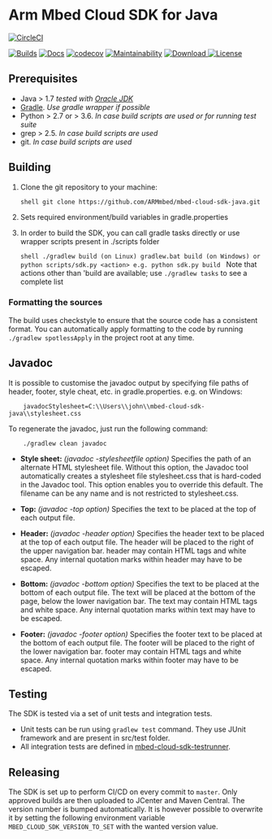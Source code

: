 # Arm Mbed Cloud SDK for Java

[![CircleCI](https://circleci.com/gh/ARMmbed/mbed-cloud-sdk-java.svg?style=shield&circle-token=0167754c8a12d770eb92b9165ac9022a8c422633)](https://circleci.com/gh/ARMmbed/mbed-cloud-sdk-java)

[![Builds](https://img.shields.io/badge/sdk-builds-blue.svg)](http://armmbed.github.io/mbed-cloud-sdk-java/builds/)
[![Docs](https://img.shields.io/badge/sdk-documentation-blue.svg)](https://s3-us-west-2.amazonaws.com/mbed-cloud-sdk-java/index.html)
[![codecov](https://codecov.io/gh/ARMmbed/mbed-cloud-sdk-java/branch/master/graph/badge.svg?token=hpPPKYJW5L)](https://codecov.io/gh/ARMmbed/mbed-cloud-sdk-java)
[![Maintainability](https://api.codeclimate.com/v1/badges/8bc50f9e9e99bdabc030/maintainability)](https://codeclimate.com/github/ARMmbed/mbed-cloud-sdk-java/maintainability)
[ ![Download](https://api.bintray.com/packages/armmbed/mbed-cloud-sdk/mbed-cloud-sdk/images/download.svg) ](https://bintray.com/armmbed/mbed-cloud-sdk/mbed-cloud-sdk/_latestVersion)
[![License](https://img.shields.io/badge/License-Apache%202.0-blue.svg)](https://opensource.org/licenses/Apache-2.0)

## Prerequisites
* Java > 1.7   _tested with [Oracle JDK](http://www.oracle.com/technetwork/java/javase/downloads/index.html)_
* [Gradle](https://gradle.org/). _Use gradle wrapper if possible_
* Python > 2.7 or > 3.6. _In case build scripts are used or for running test suite_
* grep > 2.5. _In case build scripts are used_
* git. _In case build scripts are used_


## Building
1. Clone the git repository to your machine:

    ``shell
        git clone https://github.com/ARMmbed/mbed-cloud-sdk-java.git
    ``
2. Sets required environment/build variables in gradle.properties
3. In order to build the SDK, you can call gradle tasks directly or use wrapper scripts present in ./scripts folder

    ``shell
        ./gradlew build (on Linux) gradlew.bat build (on Windows)
                or
        python scripts/sdk.py <action>
        e.g. python sdk.py build
    ``
  Note that actions other than 'build are available; use ``./gradlew tasks`` to see a complete list

### Formatting the sources
The build uses checkstyle to ensure that the source code has a consistent format. You can automatically apply formatting to the code by running ``./gradlew spotlessApply`` in the project root at any time.

## Javadoc
It is possible to customise the javadoc output by specifying file paths of header, footer, style cheat, etc. in gradle.properties.
e.g. on Windows:

```shell
    javadocStylesheet=C:\\Users\\john\\mbed-cloud-sdk-java\\stylesheet.css
```
To regenerate the javadoc, just run the following command:
```shell
    ./gradlew clean javadoc
```

* **Style sheet:** _(javadoc -stylesheetfile option)_ Specifies the path of an alternate HTML stylesheet file. Without this option, the Javadoc tool automatically creates a stylesheet file stylesheet.css that is hard-coded in the Javadoc tool. This option enables you to override this default. The filename can be any name and is not restricted to stylesheet.css.

* **Top:** _(javadoc -top option)_ Specifies the text to be placed at the top of each output file.

* **Header:** _(javadoc -header option)_ Specifies the header text to be placed at the top of each output file. The header will be placed to the right of the upper navigation bar. header may contain HTML tags and white space. Any internal quotation marks within header may have to be escaped.

* **Bottom:** _(javadoc -bottom option)_ Specifies the text to be placed at the bottom of each output file. The text will be placed at the bottom of the page, below the lower navigation bar. The text may contain HTML tags and white space. Any internal quotation marks within text may have to be escaped.

* **Footer:** _(javadoc -footer option)_ Specifies the footer text to be placed at the bottom of each output file. The footer will be placed to the right of the lower navigation bar. footer may contain HTML tags and white space. Any internal quotation marks within footer may have to be escaped.

## Testing
The SDK is tested via a set of unit tests and integration tests.
* Unit tests can be run using ```gradlew test``` command. They use JUnit framework and are present in src/test folder.
* All integration tests are defined in [mbed-cloud-sdk-testrunner](https://github.com/ARMmbed/mbed-cloud-sdk-testrunner).

## Releasing
The SDK is set up to perform CI/CD on every commit to `master`. Only approved builds are then uploaded to JCenter and Maven Central. The version number is bumped automatically. It is however possible to overwrite it by setting the following environment variable `MBED_CLOUD_SDK_VERSION_TO_SET` with the wanted version value.
